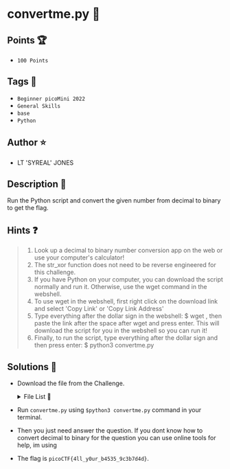 # convertme.py 🔀
## Points 🏆
- ```100 Points```

## Tags 🔗
- ```Beginner picoMini 2022```
- ```General Skills```
- ```base```
- ```Python```

## Author ⭐
- LT 'SYREAL' JONES

## Description :book:
Run the Python script and convert the given number from decimal to binary to get the flag.

## Hints ❓
> 1. Look up a decimal to binary number conversion app on the web or use your computer's calculator!
> 2. The str_xor function does not need to be reverse engineered for this challenge.
> 3. If you have Python on your computer, you can download the script normally and run it. Otherwise, use the wget command in the webshell.
> 4. To use wget in the webshell, first right click on the download link and select 'Copy Link' or 'Copy Link Address'
> 5. Type everything after the dollar sign in the webshell: $ wget , then paste the link after the space after wget and press enter. This will download the script for you in the webshell so you can run it!
> 6. Finally, to run the script, type everything after the dollar sign and then press enter: $ python3 convertme.py

## Solutions 🎯
- Download the file from the Challenge.

  <details>
  
  <summary>File List 📁</summary>
  
  |FILE|DOWNLOAD FILE|VIEW FILE|
  |----|-------------|----------|
  |convertme.py|[Download](https://artifacts.picoctf.net/c/31/convertme.py)|[Click here](https://github.com/rhfnx/picoCTF/tree/main/Beginner%20picoMini%202022/convertme.py/convertme.py)|
  
  </details>

- Run ```convertme.py``` using ```$python3 convertme.py``` command in your terminal.
- Then you just need answer the question. If you dont know how to convert decimal to binary for the question you can use online tools for help, im using [](https://www.rapidtables.com/convert/number/decimal-to-binary.html)
- The flag is ```picoCTF{4ll_y0ur_b4535_9c3b7d4d}```.

